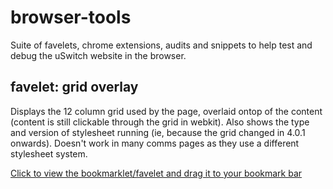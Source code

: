 browser-tools
=============

Suite of favelets, chrome extensions, audits and snippets to help test and debug the uSwitch website in the browser.

favelet: grid overlay
---------------------

Displays the 12 column grid used by the page, overlaid ontop of the content (content is still clickable through the grid in webkit). Also shows the type and version of stylesheet running (ie, because the grid changed in 4.0.1 onwards). Doesn't work in many comms pages as they use a different stylesheet system.

[Click to view the bookmarklet/favelet and drag it to your bookmark bar](https://raw.github.com/uswitch/browser-tools/master/favelet-grid/index.html)





